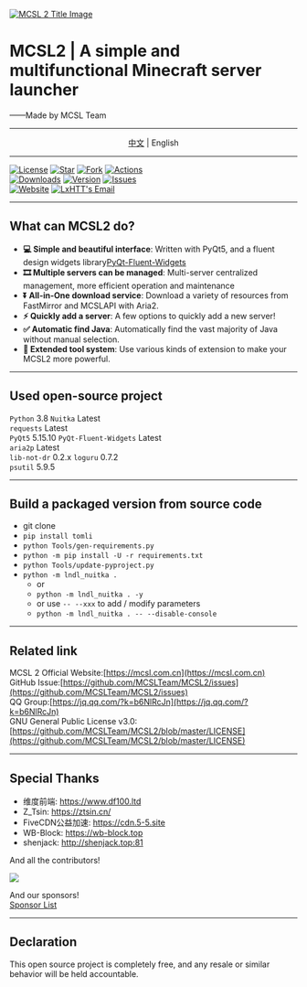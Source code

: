 [![MCSL 2 Title Image](https://s3.bmp.ovh/imgs/2023/03/21/5afb21934bd980ab.png)](https://mcsl.com.cn)

# MCSL2 | A simple and multifunctional Minecraft server launcher

<right>
——Made by MCSL Team
</right>

___

<center>
<a href="https://github.com/MCSLTeam/MCSL2" target="_blank">中文</a>  |  English
</center>

___
[![License](https://img.shields.io/github/license/MCSLTeam/MCSL2?style=for-the-badge "License")](https://github.com/MCSLTeam/MCSL2/blob/master/LICENSE)
[![Star](https://img.shields.io/github/stars/MCSLTeam/MCSL2?style=for-the-badge "Star")](https://github.com/MCSLTeam/MCSL2/stargazers)
[![Fork](https://img.shields.io/github/forks/MCSLTeam/MCSL2?style=for-the-badge "Fork")](https://github.com/MCSLTeam/MCSL2/forks)
[![Actions](https://img.shields.io/github/actions/workflow/status/MCSLTeam/MCSL2/build.yml?label=Build&style=for-the-badge "Actions")](https://github.com/MCSLTeam/MCSL2/actions)  
[![Downloads](https://img.shields.io/github/downloads/MCSLTeam/MCSL2/total?style=for-the-badge "Downloads")](https://github.com/MCSLTeam/MCSL2/releases)
[![Version](https://img.shields.io/github/v/tag/MCSLTeam/MCSL2?label=ver&style=for-the-badge "Version")](https://github.com/MCSLTeam/MCSL2/releases/latest)
[![Issues](https://img.shields.io/github/issues/MCSLTeam/MCSL2?style=for-the-badge "Issues")](https://github.com/MCSLTeam/MCSL2/issues)  
[![Website](https://img.shields.io/badge/offical-website-gray.svg?style=for-the-badge "Website")](https://mcsl.com.cn)
[![LxHTT's Email](https://img.shields.io/badge/%20EMAIL-lxhtt%40vip.qq.com-%2357728B?style=for-the-badge)](mailto:lxhtt@vip.qq.com)
___

## What can MCSL2 do?  

- **💻 Simple and beautiful interface**: Written with PyQt5, and a fluent design widgets library[PyQt-Fluent-Widgets](https://www.github.com/zhiyiYo/PyQt-Fluent-Widgets)  
- **🎞️ Multiple servers can be managed**: Multi-server centralized management, more efficient operation and maintenance  
- **⏬ All-in-One download service**: Download a variety of resources from FastMirror and MCSLAPI with Aria2.  
- **⚡ Quickly add a server**: A few options to quickly add a new server!
- **✅ Automatic find Java**: Automatically find the vast majority of Java without manual selection.  
- **🔧 Extended tool system**: Use various kinds of extension to make your MCSL2 more powerful.  

___

## Used open-source project

`Python` 3.8
`Nuitka` Latest  
`requests` Latest  
`PyQt5` 5.15.10
`PyQt-Fluent-Widgets` Latest  
`aria2p` Latest  
`lib-not-dr` 0.2.x
`loguru` 0.7.2  
`psutil` 5.9.5  
___

## Build a packaged version from source code

- git clone
- `pip install tomli`
- `python Tools/gen-requirements.py`
- `python -m pip install -U -r requirements.txt`
- `python Tools/update-pyproject.py`
- `python -m lndl_nuitka .`
  - or
  - `python -m lndl_nuitka . -y`
  - or use `-- --xxx` to add / modify parameters
  - `python -m lndl_nuitka . -- --disable-console`

___

## Related link

MCSL 2 Official Website:[https://mcsl.com.cn](https://mcsl.com.cn)  
GitHub Issue:[https://github.com/MCSLTeam/MCSL2/issues](https://github.com/MCSLTeam/MCSL2/issues)  
QQ Group:[https://jq.qq.com/?k=b6NlRcJn](https://jq.qq.com/?k=b6NlRcJn)  
GNU General Public License v3.0:[https://github.com/MCSLTeam/MCSL2/blob/master/LICENSE](https://github.com/MCSLTeam/MCSL2/blob/master/LICENSE)
___

## Special Thanks

- 维度前端: <https://www.df100.ltd>
- Z_Tsin: <https://ztsin.cn/>
- FiveCDN公益加速: <https://cdn.5-5.site>
- WB-Block: <https://wb-block.top>
- shenjack: <http://shenjack.top:81>

And all the contributors!  

<a href="https://github.com/MCSLTeam/MCSL2/graphs/contributors"><img src="https://contrib.rocks/image?repo=MCSLTeam/MCSL2&anon=1&max=100000000"></a>

And our sponsors!  
[Sponsor List](https://github.com/MCSLTeam/MCSL2/blob/master/Sponsors.md)
___

## Declaration  

This open source project is completely free, and any resale or similar behavior will be held accountable.
